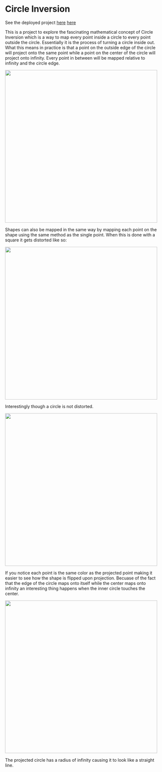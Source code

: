 # Circle Inversion

See the deployed project <a href="https://thefreck.github.io/Circle_Inversion/" target="_blank">here</a>
<a href="https://thefreck.github.io/Circle_Inversion/" target="blank">here</a>

This is a project to explore the fascinating mathematical concept of Circle Inversion which is a way to map every point inside a circle to every point outside the circle. Essentially it is the process of turning a circle inside out. What this means in practice is that a point on the outside edge of the circle will project onto the same point while a point on the center of the circle will project onto infinity. Every point in between will be mapped relative to infinity and the circle edge.

<img src="https://github.com/user-attachments/assets/cf2fff68-e919-4223-92f3-b1d96820ec1c" width="500" />


Shapes can also be mapped in the same way by mapping each point on the shape using the same method as the single point. When this is done with a square it gets distorted like so: 

<img src="https://github.com/user-attachments/assets/06753ff6-6d77-41f8-80d9-546dfafaf441" width="500" />

Interestingly though a circle is not distorted.

<img src="https://github.com/user-attachments/assets/5970cc67-fca6-47f8-b19b-16478ff565c9" width="500" />

If you notice each point is the same color as the projected point making it easier to see how the shape is flipped upon projection. Becuase of the fact that the edge of the circle maps onto itself while the center maps onto infinity an interesting thing happens when the inner circle touches the center.

<img src="https://github.com/user-attachments/assets/300deb33-0fe9-4d5e-acd7-e524f0d67a58" width="500" />

The projected circle has a radius of infinity causing it to look like a straight line.
